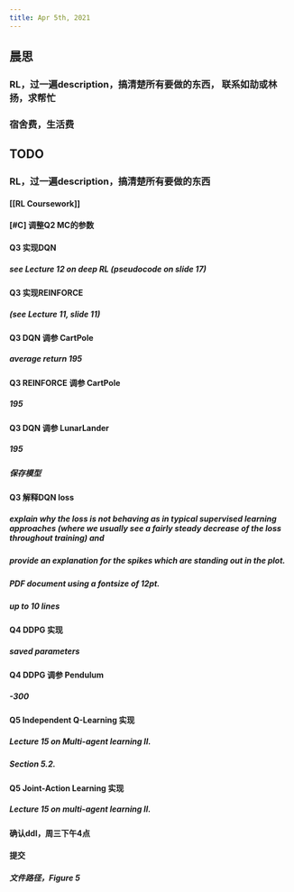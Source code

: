 ```yaml
---
title: Apr 5th, 2021
---
```


## 晨思
### RL，过一遍description，搞清楚所有要做的东西， 联系如劼或林扬，求帮忙
### 宿舍费，生活费
## TODO
### RL，过一遍description，搞清楚所有要做的东西
#### [[RL Coursework]]
#### [#C] 调整Q2 MC的参数
#### Q3 实现DQN
##### see Lecture 12 on deep RL (pseudocode on slide 17)
#### Q3 实现REINFORCE
##### (see Lecture 11, slide 11)
#### Q3 DQN 调参 CartPole
##### average return 195
#### Q3 REINFORCE 调参 CartPole
##### 195
#### Q3 DQN 调参 LunarLander
##### 195
##### 保存模型
#### Q3 解释DQN loss
##### explain why the loss is not behaving as in typical supervised learning approaches (where we usually see a fairly steady decrease of the loss throughout training) and
##### provide an explanation for the spikes which are standing out in the plot.
##### PDF document using a fontsize of 12pt.
##### up to 10 lines
#### Q4 DDPG 实现
##### saved parameters
#### Q4 DDPG 调参 Pendulum
##### -300
#### Q5 Independent Q-Learning 实现
##### Lecture 15 on Multi-agent learning II.
##### Section 5.2.
#### Q5 Joint-Action Learning 实现
##### Lecture 15 on multi-agent learning II.
#### 确认ddl，周三下午4点
#### 提交
##### 文件路径，Figure 5
